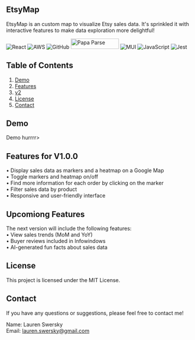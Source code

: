 ## EtsyMap 

EtsyMap is an custom map to visualize Etsy sales data. It's sprinkled it with interactive features to make data exploration more delightful!  




![React](https://img.shields.io/badge/react-%2320232a.svg?style=for-the-badge&logo=react&logoColor=%2361DAFB) ![AWS](https://img.shields.io/badge/AWS-%23FF9900.svg?style=for-the-badge&logo=amazon-aws&logoColor=white) ![GitHub](https://img.shields.io/badge/github-%23121011.svg?style=for-the-badge&logo=github&logoColor=white) <img src="https://blog.donazzon.com/wp-content/uploads/2020/06/image-12.png" alt="Papa Parse" style="height: 28px; width: 130px;"/> ![MUI](https://img.shields.io/badge/MUI-%230081CB.svg?style=for-the-badge&logo=mui&logoColor=white) ![JavaScript](https://img.shields.io/badge/javascript-%23323330.svg?style=for-the-badge&logo=javascript&logoColor=%23F7DF1E) ![Jest](https://img.shields.io/badge/-jest-%23C21325?style=for-the-badge&logo=jest&logoColor=white)  






## Table of Contents

1. [Demo](#demo)<br />
2. [Features](#features) <br />
3. [v2](#v2) <br />
4. [License](#license) <br /> 
5. [Contact](#contact)




 
## Demo

Demo hurrrr>  





## Features for V1.0.0

• Display sales data as markers and a heatmap on a Google Map <br /> 
• Toggle markers and heatmap on/off<br />
• Find more information for each order by clicking on the marker<br />
• Filter sales data by product<br />
• Responsive and user-friendly interface  





## Upcomiong Features 

The next version will include the following features:<br />
• View sales trends (MoM and YoY)<br />
• Buyer reviews included in Infowindows<br />
• AI-generated fun facts about sales data<br />  





## License

This project is licensed under the MIT License.  





## Contact

If you have any questions or suggestions, please feel free to contact me!

Name: Lauren Swersky<br />
Email: lauren.swersky@gmail.com
